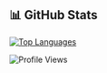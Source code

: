 ## 📊 GitHub Stats

[![Top Languages](https://github-readme-stats.vercel.app/api/top-langs/?username=phazon0&layout=compact&theme=tokyonight)](https://github.com/anuraghazra/github-readme-stats)

![Profile Views](https://komarev.com/ghpvc/?username=phazon0&color=blueviolet)

